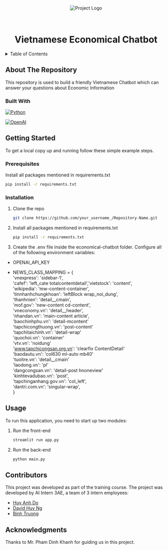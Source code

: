 <!-- PROJECT LOGO -->
<div align="center">

  <img src="https://www.wordperfect.com/static/wpo/product_content/wordperfect/x9/icons/icon-performance.png" alt="Project Logo">

  <h1 align="center"><br>Vietnamese Economical Chatbot</br></h1>

</div>



<!-- TABLE OF CONTENTS -->
<details>
  <summary>Table of Contents</summary>
  <ol>
    <li>
      <a href="#about-the-repository">About The Repository</a>
      <ul>
        <li><a href="#built-with">Built With</a></li>
      </ul>
    </li>
    <li>
      <a href="#getting-started">Getting Started</a>
      <ul>
        <li><a href="#prerequisites">Prerequisites</a></li>
        <li><a href="#installation">Installation</a></li>
      </ul>
    </li>
    <li><a href="#usage">Usage</a></li>
    <li><a href="#contributors">Contributors</a></li>
    <li><a href="#acknowledgments">Acknowledgments</a></li>
  </ol>
</details>


<!-- ABOUT THE REPOSITORY -->
## About The Repository

This repository is used to build a friendly Vietnamese Chatbot which can answer your questions about Economic Information



### Built With
[![Python](https://th.bing.com/th/id/R.60a2750039f7273f41bcb4ada00e761a?rik=7GGJS2p2OOPhhg&riu=http%3a%2f%2fclipart-library.com%2fimages_k%2fpython-logo-transparent%2fpython-logo-transparent-22.png&ehk=FnvntKvfA2g8Wai00iqiTH%2fu2DEdtPpgV0ejxYLoZpI%3d&risl=&pid=ImgRaw&r=0)](https://www.python.org/)

[![OpenAI](https://technosports.co.in/wp-content/uploads/2020/12/open-ai.png)](https://www.openai.com/)



<!-- GETTING STARTED -->
## Getting Started

To get a local copy up and running follow these simple example steps.

### Prerequisites

Install all packages mentioned in requirements.txt
   ```sh
   pip install -r requirements.txt
   ```

### Installation

1. Clone the repo
   ```sh
   git clone https://github.com/your_username_/Repository-Name.git
   ```
2. Install all packages mentioned in requirements.txt
   ```sh
   pip install -r requirements.txt
   ```
3. Create the .env file inside the economical-chatbot folder. Configure all of the following environment variables:
- OPENAI_API_KEY

- NEWS_CLASS_MAPPING = {  
                  'vnexpress': 'sidebar-1',  
                  'cafef': 'left_cate totalcontentdetail','vietstock': 'content',  
                  'wikipedia': 'mw-content-container',  
                  'tinnhanhchungkhoan': 'leftBlock wrap_noi_dung',  
                  'thanhnien': 'detail__cmain',  
                  'mof.gov': 'new-content cd-content',  
                  'vneconomy.vn': 'detail__header',  
                  'nhandan.vn': 'main-content article',  
                  'baochinhphu.vn': 'detail-mcontent'  
                  'tapchicongthuong.vn': 'post-content'  
                  'tapchitaichinh.vn': 'detail-wrap'  
                  'quochoi.vn': 'container'  
                  'vtv.vn': 'noidung'  
                  'www.tapchicongsan.org.vn': 'clearfix ContentDetail'  
                  'baodautu.vn': 'col630 ml-auto mb40'  
                  'tuoitre.vn': 'detail__cmain'  
                  'laodong.vn': 'pl'  
                  'dangcongsan.vn': 'detail-post hnoneview'  
                  'kinhtevadubao.vn': 'post',  
                  'tapchinganhang.gov.vn': 'col_left',  
                  'dantri.com.vn': 'singular-wrap',  
}

<!-- USAGE EXAMPLES -->
## Usage
To run this application, you need to start up two modules:

1. Run the front-end
   ```sh
   streamlit run app.py
   ```
2. Run the back-end
   ```sh
   python main.py
   ```

<!-- CONTRIBUTORS -->
## Contributors

This project was developed as part of the training course. The project was developed by AI Intern 3AE, a team of 3 intern employees:

- [Huy Anh Do](https://github.com/huyanhdo2023)
- [David Huy Ng](https://github.com/Godfreeyyy)
- [Binh Truong](https://github.com/quangbinh113)

<!-- ACKNOWLEDGMENTS -->
## Acknowledgments

Thanks to Mr. Pham Dinh Khanh for guiding us in this project.
